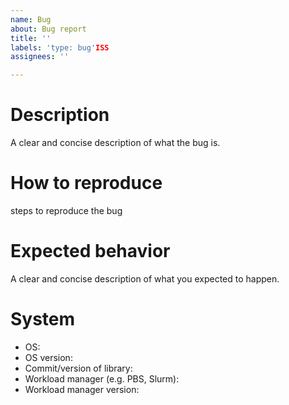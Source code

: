 ```yaml
---
name: Bug
about: Bug report
title: ''
labels: 'type: bug'ISS
assignees: ''

---
```


# Description
A clear and concise description of what the bug is.

# How to reproduce
steps to reproduce the bug

# Expected behavior
A clear and concise description of what you expected to happen.

# System
 - OS:
 - OS version:
 - Commit/version of library:
 - Workload manager (e.g. PBS, Slurm):
 - Workload manager version:
